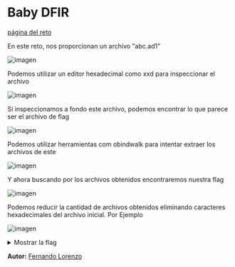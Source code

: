 # Baby DFIR

[página del reto](https://ctf.bitskrieg.in)

En este reto, nos proporcionan un archivo "abc.ad1"

![imagen](https://github.com/user-attachments/assets/dc8a70df-3f8a-4cfe-a979-7262537942df)

Podemos utilizar un editor hexadecimal como xxd para inspeccionar el archivo

![imagen](https://github.com/user-attachments/assets/5e6065e9-2a77-4a58-b5b8-1ccd5f9cb14d)

Si inspeccionamos a fondo este archivo, podemos encontrar lo que parece ser el archivo de flag

![imagen](https://github.com/user-attachments/assets/896f5dca-b0ed-479d-8bca-5fe91d194221)

Podemos utilizar herramientas com obindwalk para intentar extraer los archivos de este

![imagen](https://github.com/user-attachments/assets/9f20bbef-09f4-4ac1-9482-7767184a2064)

Y ahora buscando por los archivos obtenidos encontraremos nuestra flag

![imagen](https://github.com/user-attachments/assets/e6f35206-3211-4034-9979-db3615783b6f)

Podemos reducir la cantidad de archivos obtenidos eliminando caracteres hexadecimales del archivo inicial. Por Ejemplo

![imagen](https://github.com/user-attachments/assets/8520221e-42d3-4c0d-9714-803613dce49b)

<details>
  <summary>Mostrar la flag</summary>
BITSCTF{a_really_simple_intro_to_DFIR_12848a9e}
</details>

**Autor:** [Fernando Lorenzo](https://github.com/Fernandolv123)
